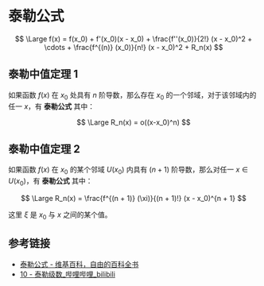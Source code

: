 # 泰勒公式

$$
\Large
f(x) = f(x_0) + f'(x_0)(x - x_0) + \frac{f''(x_0)}{2!} (x - x_0)^2 + \cdots + \frac{f^{(n)} (x_0)}{n!} (x - x_0)^2 + R_n(x)
$$

## 泰勒中值定理 1

如果函数 $f(x)$ 在 $x_0$ 处具有 $n$ 阶导数，那么存在 $x_0$ 的一个邻域，对于该邻域内的任一 $x$，有 **泰勒公式** 其中：

$$
\Large
R_n(x) = o((x-x_0)^n)
$$

## 泰勒中值定理 2

如果函数 $f(x)$ 在 $x_0$ 的某个邻域 $U(x_0)$ 内具有 $(n+1)$ 阶导数，那么对任一 $x \in U(x_0)$，有 **泰勒公式** 其中：

$$
\Large
R_n(x) = \frac{f^{(n + 1)} (\xi)}{(n + 1)!} (x - x_0)^{n + 1}
$$

这里 $\xi$ 是 $x_0$ 与 $x$ 之间的某个值。

## 参考链接

- [泰勒公式 - 维基百科，自由的百科全书](https://zh.wikipedia.org/wiki/%E6%B3%B0%E5%8B%92%E5%85%AC%E5%BC%8F)
- [10 - 泰勒级数_哔哩哔哩_bilibili](https://www.bilibili.com/video/BV1qW411N7FU?p=11)